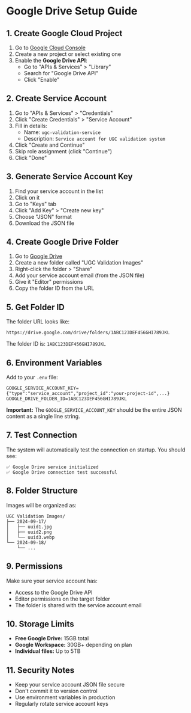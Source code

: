 # Google Drive Setup Guide

## 1. Create Google Cloud Project

1. Go to [Google Cloud Console](https://console.cloud.google.com)
2. Create a new project or select existing one
3. Enable the **Google Drive API**:
   - Go to "APIs & Services" > "Library"
   - Search for "Google Drive API"
   - Click "Enable"

## 2. Create Service Account

1. Go to "APIs & Services" > "Credentials"
2. Click "Create Credentials" > "Service Account"
3. Fill in details:
   - Name: `ugc-validation-service`
   - Description: `Service account for UGC validation system`
4. Click "Create and Continue"
5. Skip role assignment (click "Continue")
6. Click "Done"

## 3. Generate Service Account Key

1. Find your service account in the list
2. Click on it
3. Go to "Keys" tab
4. Click "Add Key" > "Create new key"
5. Choose "JSON" format
6. Download the JSON file

## 4. Create Google Drive Folder

1. Go to [Google Drive](https://drive.google.com)
2. Create a new folder called "UGC Validation Images"
3. Right-click the folder > "Share"
4. Add your service account email (from the JSON file)
5. Give it "Editor" permissions
6. Copy the folder ID from the URL

## 5. Get Folder ID

The folder URL looks like:
```
https://drive.google.com/drive/folders/1ABC123DEF456GHI789JKL
```

The folder ID is: `1ABC123DEF456GHI789JKL`

## 6. Environment Variables

Add to your `.env` file:

```env
GOOGLE_SERVICE_ACCOUNT_KEY={"type":"service_account","project_id":"your-project-id",...}
GOOGLE_DRIVE_FOLDER_ID=1ABC123DEF456GHI789JKL
```

**Important:** The `GOOGLE_SERVICE_ACCOUNT_KEY` should be the entire JSON content as a single line string.

## 7. Test Connection

The system will automatically test the connection on startup. You should see:
```
✅ Google Drive service initialized
✅ Google Drive connection test successful
```

## 8. Folder Structure

Images will be organized as:
```
UGC Validation Images/
├── 2024-09-17/
│   ├── uuid1.jpg
│   ├── uuid2.png
│   └── uuid3.webp
└── 2024-09-18/
    └── ...
```

## 9. Permissions

Make sure your service account has:
- Access to the Google Drive API
- Editor permissions on the target folder
- The folder is shared with the service account email

## 10. Storage Limits

- **Free Google Drive:** 15GB total
- **Google Workspace:** 30GB+ depending on plan
- **Individual files:** Up to 5TB

## 11. Security Notes

- Keep your service account JSON file secure
- Don't commit it to version control
- Use environment variables in production
- Regularly rotate service account keys
